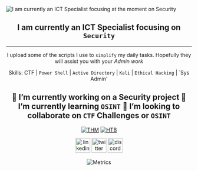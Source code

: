 
![I am currently an ICT Specialist focusing at the moment on Security ](https://user-images.githubusercontent.com/6078108/132122845-525108e2-0ecf-4591-9daa-2d829d0a5df5.png)
<div align="center"> 

 ## I am currently an ICT Specialist focusing on `Security`

-------------------------------------------------------------------------------

I upload some of the scripts I use to `simplify` my daily tasks. Hopefully they will assist you with your *Admin work*

Skills: CTF | `Power Shell` | `Active Directory` | `Kali` | `Ethical Hacking` | `Sys Admin'

🔭 I’m currently working on a Security project 🌱 I’m currently learning `OSINT` 👯 I’m looking to collaborate on `CTF` Challenges or `OSINT`
------------------------------------------------------------------------------

[<img src='https://user-images.githubusercontent.com/6078108/132119235-1b7fcf0d-fd5d-447b-870b-05d5d8c7cb45.png' alt='THM'>](https://tryhackme.com/p/cry0g3nix)
[<img src='https://user-images.githubusercontent.com/6078108/132130720-e15a923c-80f4-4b3c-addf-f6b73c3c5474.png' alt='HTB'>](https://app.hackthebox.eu/profile/62390)


[<img src='https://cdn.jsdelivr.net/npm/simple-icons@3.0.1/icons/linkedin.svg' alt="linkedin" height='40'>](https://linkedin.com/arimoyal)
[<img src='https://cdn.jsdelivr.net/npm/simple-icons@3.0.1/icons/twitter.svg' alt='twitter' height='40'>](https://twitter.com/arimoyal)
[<img src='https://cdn.jsdelivr.net/npm/simple-icons@3.0.1/icons/discord.svg' alt='discord' height='40'>](https://discord.com/crashzero)

![Metrics](https://metrics.lecoq.io/arimoyal?template=terminal&base.header=0&base.repositories=0&base.metadata=0&tweets=1&languages=1&languages.limit=8&languages.sections=most-used&languages.colors=github&languages.threshold=0%25&languages.indepth=false&languages.categories=markup%2C%20programming&languages.recent.categories=markup%2C%20programming&languages.recent.load=300&languages.recent.days=14&tweets.attachments=true&tweets.limit=2&tweets.user=arimoyal&config.timezone=Africa%2FJohannesburg)</div>









